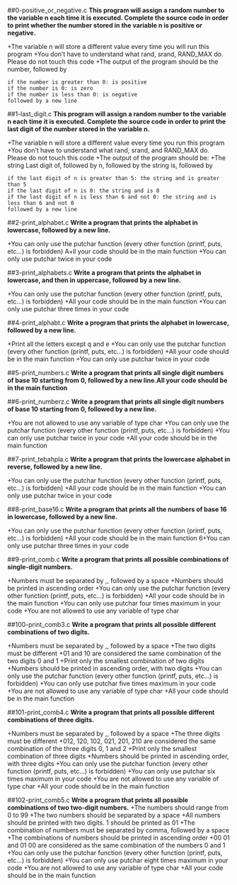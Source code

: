 ##0-positive_or_negative.c
**This program will assign a random number to the variable n each time it is executed. Complete the source code in order to print whether
the number stored in the variable n is positive or negative.**

+The variable n will store a different value every time you will run this program
+You don’t have to understand what rand, srand, RAND_MAX do. Please do not touch this code
+The output of the program should be the number, followed by
```
if the number is greater than 0: is positive
if the number is 0: is zero
if the number is less than 0: is negative
followed by a new line
```

##1-last_digit.c
**This program will assign a random number to the variable n each time it is executed. Complete the source code in order to print the last digit of the number stored in the variable n.**

+The variable n will store a different value every time you run this program
+You don’t have to understand what rand, srand, and RAND_MAX do. Please do not touch this code
+The output of the program should be:
+The string Last digit of, followed by n, followed by the string is, followed by
```
if the last digit of n is greater than 5: the string and is greater than 5
if the last digit of n is 0: the string and is 0
if the last digit of n is less than 6 and not 0: the string and is less than 6 and not 0
followed by a new line
```


##2-print_alphabet.c
**Write a program that prints the alphabet in lowercase, followed by a new line.**

+You can only use the putchar function (every other function (printf, puts, etc…) is forbidden)
A+ll your code should be in the main function
+You can only use putchar twice in your code

##3-print_alphabets.c 
**Write a program that prints the alphabet in lowercase, and then in uppercase, followed by a new line.**

+You can only use the putchar function (every other function (printf, puts, etc…) is forbidden)
+All your code should be in the main function
+You can only use putchar three times in your code

##4-print_alphabt.c
**Write a program that prints the alphabet in lowercase, followed by a new line.**

+Print all the letters except q and e
+You can only use the putchar function (every other function (printf, puts, etc…) is forbidden)
+All your code should be in the main function
+You can only use putchar twice in your code

##5-print_numbers.c 
**Write a program that prints all single digit numbers of base 10 starting from 0, followed by a new line.All your code should be in the main function**

##6-print_numberz.c
**Write a program that prints all single digit numbers of base 10 starting from 0, followed by a new line.**

+You are not allowed to use any variable of type char
+You can only use the putchar function (every other function (printf, puts, etc…) is forbidden)
+You can only use putchar twice in your code
+All your code should be in the main function

##7-print_tebahpla.c
**Write a program that prints the lowercase alphabet in reverse, followed by a new line.**

+You can only use the putchar function (every other function (printf, puts, etc…) is forbidden)
+All your code should be in the main function
+You can only use putchar twice in your code

##8-print_base16.c 
**Write a program that prints all the numbers of base 16 in lowercase, followed by a new line.**

+You can only use the putchar function (every other function (printf, puts, etc…) is forbidden)
+All your code should be in the main function
6+You can only use putchar three times in your code

##9-print_comb.c 
**Write a program that prints all possible combinations of single-digit numbers.**

+Numbers must be separated by ,, followed by a space
+Numbers should be printed in ascending order
+You can only use the putchar function (every other function (printf, puts, etc…) is forbidden)
+All your code should be in the main function
+You can only use putchar four times maximum in your code
+You are not allowed to use any variable of type char

##100-print_comb3.c 
**Write a program that prints all possible different combinations of two digits.**

+Numbers must be separated by ,, followed by a space
+The two digits must be different
+01 and 10 are considered the same combination of the two digits 0 and 1
+Print only the smallest combination of two digits
+Numbers should be printed in ascending order, with two digits
+You can only use the putchar function (every other function (printf, puts, etc…) is forbidden)
+You can only use putchar five times maximum in your code
+You are not allowed to use any variable of type char
+All your code should be in the main function

##101-print_comb4.c 
**Write a program that prints all possible different combinations of three digits.**

+Numbers must be separated by ,, followed by a space
+The three digits must be different
+012, 120, 102, 021, 201, 210 are considered the same combination of the three digits 0, 1 and 2
+Print only the smallest combination of three digits
+Numbers should be printed in ascending order, with three digits
+You can only use the putchar function (every other function (printf, puts, etc…) is forbidden)
+You can only use putchar six times maximum in your code
+You are not allowed to use any variable of type char
+All your code should be in the main function

##102-print_comb5.c 
**Write a program that prints all possible combinations of two two-digit numbers.**
+The numbers should range from 0 to 99
+The two numbers should be separated by a space
+All numbers should be printed with two digits. 1 should be printed as 01
+The combination of numbers must be separated by comma, followed by a space
+The combinations of numbers should be printed in ascending order
+00 01 and 01 00 are considered as the same combination of the numbers 0 and 1
+You can only use the putchar function (every other function (printf, puts, etc…) is forbidden)
+You can only use putchar eight times maximum in your code
+You are not allowed to use any variable of type char
+All your code should be in the main function
